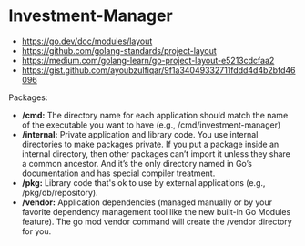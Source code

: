 # Investment-Manager

- https://go.dev/doc/modules/layout
- https://github.com/golang-standards/project-layout
- https://medium.com/golang-learn/go-project-layout-e5213cdcfaa2
- https://gist.github.com/ayoubzulfiqar/9f1a34049332711fddd4d4b2bfd46096

Packages:

- **/cmd:** The directory name for each application should match the name of the executable you want to have (e.g., /cmd/investment-manager)
- **/internal:** Private application and library code. You use internal directories to make packages private. If you put a package inside an internal directory, then other packages can’t import it unless they share a common ancestor. And it’s the only directory named in Go’s documentation and has special compiler treatment.
- **/pkg:** Library code that's ok to use by external applications (e.g., /pkg/db/repository).
- **/vendor:** Application dependencies (managed manually or by your favorite dependency management tool like the new built-in Go Modules feature). The go mod vendor command will create the /vendor directory for you.